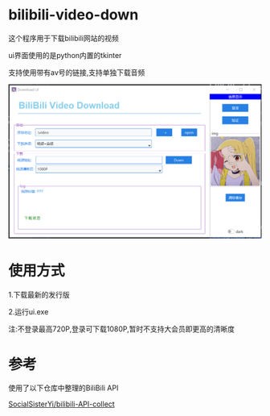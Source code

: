 # bilibili-video-down
这个程序用于下载bilibili网站的视频

ui界面使用的是python内置的tkinter

支持使用带有av号的链接,支持单独下载音频

![image](./tmp/img.png)
# 使用方式
  1.下载最新的发行版
  
  2.运行ui.exe

  注:不登录最高720P,登录可下载1080P,暂时不支持大会员即更高的清晰度

# 参考
使用了以下仓库中整理的BiliBili API

[SocialSisterYi/bilibili-API-collect](https://github.com/SocialSisterYi/bilibili-API-collect) 
